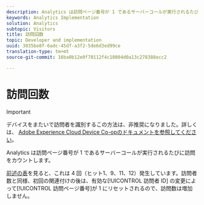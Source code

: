 ```yaml
---
description: Analytics は訪問ページ番号が 1 であるサーバーコールが実行されるたびに訪問をカウントします。
keywords: Analytics Implementation
solution: Analytics
subtopic: Visitors
title: 訪問回数
topic: Developer and implementation
uuid: 3035be8f-6adc-45df-a3f2-5de6d3ed99ce
translation-type: tm+mt
source-git-commit: 16ba0b12e0f70112f4c10804d0a13c278388ecc2

---
```



# 訪問回数

>[!IMPORTANT]
>
>デバイスをまたいで訪問者を識別するこの方法は、非推奨になりました。詳しくは、 [Adobe Experience Cloud Device Co-opのドキュメントを参照してください](https://marketing.adobe.com/resources/help/en_US/mcdc/)。

Analytics は訪問ページ番号が 1 であるサーバーコールが実行されるたびに訪問をカウントします。

[前述の表](/help/implement/js-implementation/xdevice-visid/visit-example.md)を見ると、これは 4 回（ヒット1、9、11、12）発生しています。訪問者数と同様、初回の関連付けの後は、有効な[!UICONTROL 訪問者 ID] の変更によって[!UICONTROL 訪問ページ番号]が 1 にリセットされるので、訪問数は増加しません。
